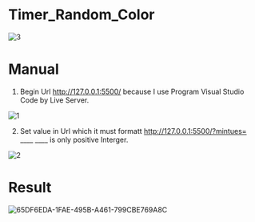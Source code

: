 # Timer_Random_Color

![3](https://user-images.githubusercontent.com/62991197/100660763-0efc1300-3385-11eb-9747-c51abffbf233.jpg)

# Manual
1. Begin Url http://127.0.0.1:5500/ because I use Program Visual Studio Code by Live Server.

![1](https://user-images.githubusercontent.com/62991197/100661999-e543eb80-3386-11eb-908e-cf37d4741c6e.jpg)


2. Set value in Url which it must formatt http://127.0.0.1:5500/?mintues= ____
____ is only positive Interger.

![2](https://user-images.githubusercontent.com/62991197/100663422-d4947500-3388-11eb-8949-23d12620c1a4.jpg)

# Result

![65DF6EDA-1FAE-495B-A461-799CBE769A8C](https://user-images.githubusercontent.com/62991197/100663533-04437d00-3389-11eb-92f7-684995fb1b3a.gif)
